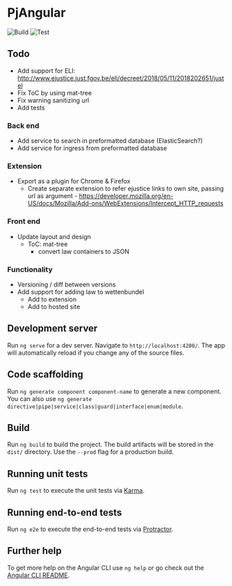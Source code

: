 # PjAngular
![Build](https://github.com/mvwestendorp/pjangular/workflows/Build/badge.svg?branch=master)
![Test](https://github.com/mvwestendorp/pjangular/workflows/Test/badge.svg?branch=master)

## Todo
- Add support for ELI: http://www.ejustice.just.fgov.be/eli/decreet/2018/05/11/2018202651/justel
- Fix ToC by using mat-tree
- Fix warning sanitizing url
- Add tests

### Back end
- Add service to search in preformatted database (ElasticSearch?)
- Add service for ingress from preformatted database

### Extension
- Export as a plugin for Chrome & Firefox
    - Create separate extension to refer ejustice links to own site, passing url as argument
            - https://developer.mozilla.org/en-US/docs/Mozilla/Add-ons/WebExtensions/Intercept_HTTP_requests
        
### Front end 
- Update layout and design
    - ToC: mat-tree
        - convert law containers to JSON
    
### Functionality
- Versioning / diff between versions
- Add support for adding law to wettenbundel
    - Add to extension
    - Add to hosted site

## Development server

Run `ng serve` for a dev server. Navigate to `http://localhost:4200/`. The app will automatically reload if you change any of the source files.

## Code scaffolding

Run `ng generate component component-name` to generate a new component. You can also use `ng generate directive|pipe|service|class|guard|interface|enum|module`.

## Build

Run `ng build` to build the project. The build artifacts will be stored in the `dist/` directory. Use the `--prod` flag for a production build.

## Running unit tests

Run `ng test` to execute the unit tests via [Karma](https://karma-runner.github.io).

## Running end-to-end tests

Run `ng e2e` to execute the end-to-end tests via [Protractor](http://www.protractortest.org/).

## Further help

To get more help on the Angular CLI use `ng help` or go check out the [Angular CLI README](https://github.com/angular/angular-cli/blob/master/README.md).

